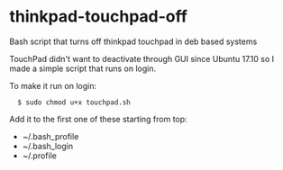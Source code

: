 # thinkpad-touchpad-off

Bash script that turns off thinkpad touchpad in deb based systems

TouchPad didn't want to deactivate through GUI since Ubuntu 17.10 so I made a simple script that runs on login.

To make it run on login:

```
  $ sudo chmod u+x touchpad.sh
```

  Add it to the first one of these starting from top:
   * ~/.bash_profile
   * ~/.bash_login
   * ~/.profile
    

